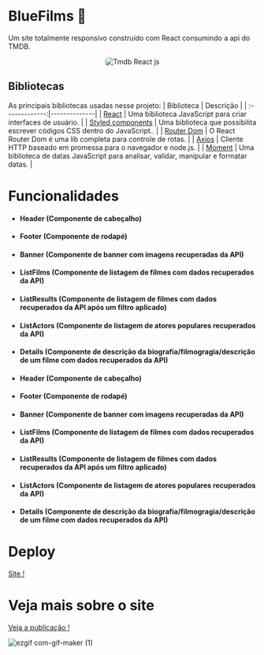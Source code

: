 <h1 align="left">  BlueFilms 🌟 </h1>

<p align="left">
  Um site totalmente responsivo construído com React consumindo a api do TMDB.
</p>

<p align="center">
    <img style="border-radius: 5px" src="src/assets/img/demo.gif" alt="Tmdb React js">
</p>


## Bibliotecas
As principais bibliotecas usadas nesse projeto:
| Biblioteca             | Descrição   |
| :-------------:|--------------|
| [React](http://facebook.github.io/react/index.html) | Uma biblioteca JavaScript para criar interfaces de usuário. | 
| [Styled components](https://react-bootstrap.github.io/) | Uma biblioteca que possibilita escrever códigos CSS dentro do JavaScript.. | 
| [Router Dom](https://reactrouter.com/) | O React Router Dom é uma lib completa para controle de rotas. | 
| [Axios](https://github.com/axios/axios) | Cliente HTTP baseado em promessa para o navegador e node.js. | 
| [Moment](https://momentjs.com/) | Uma biblioteca de datas JavaScript para analisar, validar, manipular e formatar datas. | 

# Funcionalidades
- <h4> Header (Componente de cabeçalho) </h4>
- <h4> Footer (Componente de rodapé) </h4>
- <h4> Banner (Componente de banner com imagens recuperadas da API) </h4>
- <h4> ListFilms (Componente de listagem de filmes com dados recuperados da API) </h4>
- <h4> ListResults (Componente de listagem de filmes com dados recuperados da API  após um filtro aplicado) </h4>
- <h4> ListActors (Componente de listagem de atores populares recuperados da API) </h4>
- <h4> Details (Componente de descrição da biografia/filmogragia/descrição de um filme com dados recuperados da API) </h4>


- <h4> Header (Componente de cabeçalho) </h4>
- <h4> Footer (Componente de rodapé) </h4>
- <h4> Banner (Componente de banner com imagens recuperadas da API) </h4>
- <h4> ListFilms (Componente de listagem de filmes com dados recuperados da API) </h4>
- <h4> ListResults (Componente de listagem de filmes com dados recuperados da API  após um filtro aplicado) </h4>
- <h4> ListActors (Componente de listagem de atores populares recuperados da API) </h4>
- <h4> Details (Componente de descrição da biografia/filmogragia/descrição de um filme com dados recuperados da API) </h4>



# Deploy
<a href="https://bluefilms.vercel.app/actordetail">
   Site !
</a>


# Veja mais sobre o site
<a href="https://bluefilms.vercel.app/actordetail">
   Veja a publicação !
</a>

![ezgif com-gif-maker (1)](https://user-images.githubusercontent.com/106625518/215566793-90cafd57-1b26-49ff-83b1-0a6618b23877.gif)


